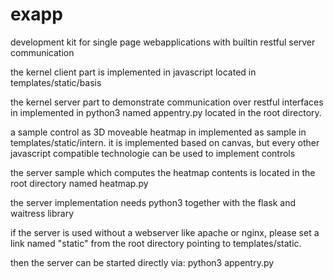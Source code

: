 # exapp
development kit for single page webapplications with builtin restful server communication

the kernel client part is implemented in javascript located in templates/static/basis

the kernel server part to demonstrate communication over restful interfaces in implemented
in python3 named appentry.py located in the root directory.

a sample control as 3D moveable heatmap in implemented as sample in templates/static/intern.
it is implemented based on canvas, but every other javascript compatible technologie can be used
to implement controls

the server sample which computes the heatmap contents is located in the root directory named heatmap.py

the server implementation needs python3 together with the flask and waitress library

if the server is used without a webserver like apache or nginx, please set a link named "static"
from the root directory pointing to templates/static.

then the server can be started directly via: python3 appentry.py
